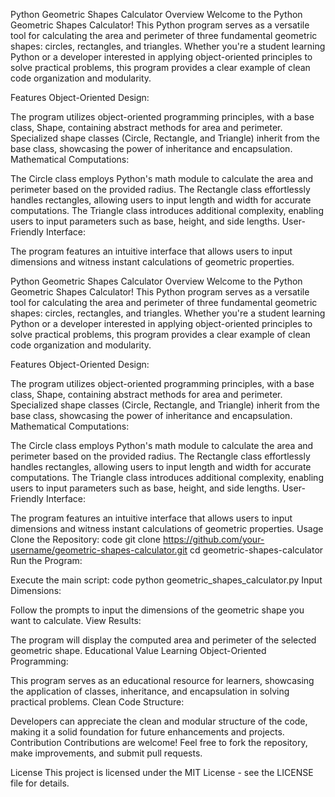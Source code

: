 Python Geometric Shapes Calculator
Overview
Welcome to the Python Geometric Shapes Calculator! This Python program serves as a versatile tool for calculating the area and perimeter of three fundamental geometric shapes: circles, rectangles, and triangles. Whether you're a student learning Python or a developer interested in applying object-oriented principles to solve practical problems, this program provides a clear example of clean code organization and modularity.

Features
Object-Oriented Design:

The program utilizes object-oriented programming principles, with a base class, Shape, containing abstract methods for area and perimeter. Specialized shape classes (Circle, Rectangle, and Triangle) inherit from the base class, showcasing the power of inheritance and encapsulation.
Mathematical Computations:

The Circle class employs Python's math module to calculate the area and perimeter based on the provided radius.
The Rectangle class effortlessly handles rectangles, allowing users to input length and width for accurate computations.
The Triangle class introduces additional complexity, enabling users to input parameters such as base, height, and side lengths.
User-Friendly Interface:

The program features an intuitive interface that allows users to input dimensions and witness instant calculations of geometric properties.


Python Geometric Shapes Calculator
Overview
Welcome to the Python Geometric Shapes Calculator! This Python program serves as a versatile tool for calculating the area and perimeter of three fundamental geometric shapes: circles, rectangles, and triangles. Whether you're a student learning Python or a developer interested in applying object-oriented principles to solve practical problems, this program provides a clear example of clean code organization and modularity.

Features
Object-Oriented Design:

The program utilizes object-oriented programming principles, with a base class, Shape, containing abstract methods for area and perimeter. Specialized shape classes (Circle, Rectangle, and Triangle) inherit from the base class, showcasing the power of inheritance and encapsulation.
Mathematical Computations:

The Circle class employs Python's math module to calculate the area and perimeter based on the provided radius.
The Rectangle class effortlessly handles rectangles, allowing users to input length and width for accurate computations.
The Triangle class introduces additional complexity, enabling users to input parameters such as base, height, and side lengths.
User-Friendly Interface:

The program features an intuitive interface that allows users to input dimensions and witness instant calculations of geometric properties.
Usage
Clone the Repository:
code
git clone https://github.com/your-username/geometric-shapes-calculator.git
cd geometric-shapes-calculator
Run the Program:

Execute the main script:
code
python geometric_shapes_calculator.py
Input Dimensions:

Follow the prompts to input the dimensions of the geometric shape you want to calculate.
View Results:

The program will display the computed area and perimeter of the selected geometric shape.
Educational Value
Learning Object-Oriented Programming:

This program serves as an educational resource for learners, showcasing the application of classes, inheritance, and encapsulation in solving practical problems.
Clean Code Structure:

Developers can appreciate the clean and modular structure of the code, making it a solid foundation for future enhancements and projects.
Contribution
Contributions are welcome! Feel free to fork the repository, make improvements, and submit pull requests.

License
This project is licensed under the MIT License - see the LICENSE file for details.
